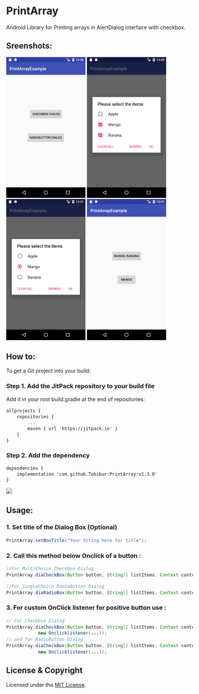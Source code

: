 # PrintArray
Android Library for Printing arrays in AlertDialog interface with checkbox.

## Sreenshots:

<img src="images/a.png" width="214"> <img src="images/b.png" width="214">
<img src="images/d.png" width="214"> <img src="images/e.png" width="214">

## How to:

To get a Git project into your build:

### Step 1. Add the JitPack repository to your build file
Add it in your root build.gradle at the end of repositories:
```Gradle
allprojects {
	repositories {
		...
		maven { url 'https://jitpack.io' }
	}
}
```

### Step 2. Add the dependency
```Gradle
dependencies {
	implementation 'com.github.Tobibur:PrintArray:v1.3.0'
}
```
[![](https://jitpack.io/v/Tobibur/PrintArray.svg)](https://jitpack.io/#Tobibur/PrintArray)

## Usage:

### 1. Set title of the Dialog Box (Optional)

```Java
PrintArray.setBoxTitle("Your String here for title");
```

### 2. Call this method below Onclick of a button :

```Java
//For MultiChoice Checkbox Dialog
PrintArray.diaCheckBox(Button button, String[] listItems, Context context);
```

```Java
//For SingleChoice RadioButton Dialog
PrintArray.diaRadioBox(Button button, String[] listItems, Context context);
```
### 3. For custom OnClick listener for positive button use :
```Java
// For Checkbox Dialog
PrintArray.diaCheckBox(Button button, String[] listItems, Context context,
			new Onclicklistener(...));
// and for RadioButton Dialog
PrintArray.diaCheckBox(Button button, String[] listItems, Context context,
			new Onclicklistener(...));
```

## License & Copyright

Licensed under the [MIT License](LICENSE).

